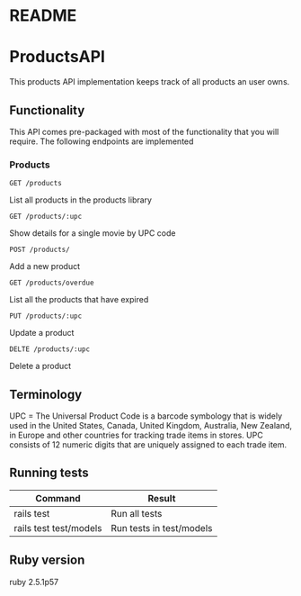 # README

# ProductsAPI
This products API implementation keeps track of all products an user owns.

## Functionality
This API comes pre-packaged with most of the functionality that you will require. The following endpoints are implemented

### Products

```
GET /products
```
List all products in the products library


```
GET /products/:upc
```
Show details for a single movie by UPC code

```
POST /products/
```
Add a new product

```
GET /products/overdue
```
List all the products that have expired

```
PUT /products/:upc
```
Update a product

```
DELTE /products/:upc
```
Delete a product

## Terminology

UPC = The Universal Product Code is a barcode symbology that is widely used in the United States, Canada, United Kingdom, Australia, New Zealand, in Europe and other countries for tracking trade items in stores. UPC consists of 12 numeric digits that are uniquely assigned to each trade item.

## Running tests
| Command                    | Result                                              |
| -------------------------- | --------------------------------------------------- |
| rails test                 | Run all tests                                       |
| rails test test/models     | Run tests in test/models                            |

## Ruby version

ruby 2.5.1p57
